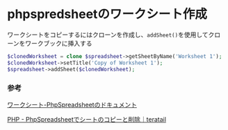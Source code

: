 # phpspredsheetのワークシート作成

ワークシートをコピーするにはクローンを作成し、`addSheet()`を使用してクローンをワークブックに挿入する

```php
$clonedWorksheet = clone $spreadsheet->getSheetByName('Worksheet 1');
$clonedWorksheet->setTitle('Copy of Worksheet 1');
$spreadsheet->addSheet($clonedWorksheet);
```

### 参考

[ワークシート\-PhpSpreadsheetのドキュメント](https://phpspreadsheet.readthedocs.io/en/latest/topics/worksheets/)

[PHP \- PhpSpreadsheetでシートのコピーと削除｜teratail](https://teratail.com/questions/144042)